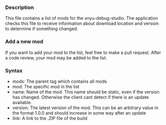 ### Description

This file contains a list of mods for the xnyu-debug-studio. The application checks this file to receive information about download location and version to determine if something changed.

### Add a new mod

If you want to add your mod to the list, feel free to make a pull request. After a code review, your mod may be added to the list.

### Syntax

- mods: The parent tag which contains all mods
- mod: The specific mod in the list
- name: Name of the mod. This name should be static, even if the version has changed. Otherwise the client cant detect if there is an update available.
- version: The latest version of the mod. This can be an arbitrary value in the format 1.0.0 and should increase in some way after an update
- link: A link to the .ZIP file of the build
